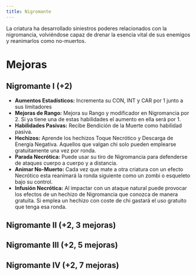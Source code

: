 ```yaml
---
title: Nigromante
---
```


La criatura ha desarrollado siniestros poderes relacionados con la nigromancia, volviéndose capaz de drenar la esencia vital de sus enemigos y reanimarlos como no-muertos.

# Mejoras

## Nigromante I (+2)

- **Aumentos Estadísticos:** Incrementa su CON, INT y CAR por 1 junto a sus limitadores
- **Mejoras de Rango:** Mejora su Rango y modificador en Nigromancia por 2. Si ya tiene una de estas habilidades el aumento en ella será por 1. 
- **Habilidades Pasivas:** Recibe Bendición de la Muerte como habilidad pasiva.
- **Hechizos:** Aprende los hechizos Toque Necrótico y Descarga de Energía Negativa. Aquellos que valgan chi solo pueden emplearse gratuitamente una vez por ronda.
- **Parada Necrótica:** Puede usar su tiro de Nigromancia para defenderse de ataques cuerpo a cuerpo y a distancia.
- **Animar No-Muerto:** Cada vez que mate a otra criatura con un efecto Necrótico esta reanimará la ronda siguiente como un zombi o esqueleto bajo su control.
- **Infusión Necrótica:** Al impactar con un ataque natural puede provocar los efectos de un hechizo de Nigromancia que conozca de manera gratuita. Si emplea un hechizo con coste de chi gastará el uso gratuito que tenga esa ronda.

## Nigromante II (+2, 3 mejoras)

## Nigromante III (+2, 5 mejoras)

## Nigromante IV (+2, 7 mejoras)

